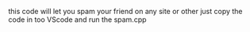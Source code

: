 this code will let you spam your friend on any site or other
just copy the code in too VScode and run the spam.cpp
